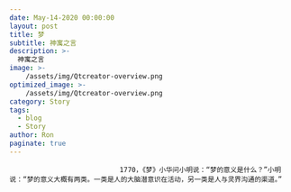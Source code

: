 ```yaml
---
date: May-14-2020 00:00:00
layout: post
title: 梦
subtitle: 神寓之言
description: >-
  神寓之言
image: >-
    /assets/img/Qtcreator-overview.png
optimized_image: >-
    /assets/img/Qtcreator-overview.png
category: Story
tags:
  - blog
  - Story
author: Ron
paginate: true
---
```


							　　1770，《梦》小华问小明说：“梦的意义是什么？”小明说：“梦的意义大概有两类。一类是人的大脑潜意识在活动，另一类是人与灵界沟通的渠道。”
							
							
						